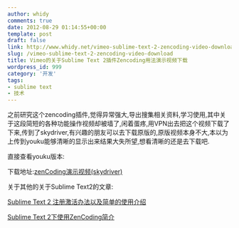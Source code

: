 ```yaml
---
author: whidy
comments: true
date: 2012-08-29 01:14:55+00:00
template: post
draft: false
link: http://www.whidy.net/vimeo-sublime-text-2-zencoding-video-download.html
slug: /vimeo-sublime-text-2-zencoding-video-download
title: Vimeo的关于Sublime Text 2插件Zencoding用法演示视频下载
wordpress_id: 999
category: '开发'
tags:
- sublime text
- 技术
---
```


之前研究这个zencoding插件,觉得异常强大,导出搜集相关资料,学习使用,其中关于这段简短的各种功能操作视频却被墙了,闲着蛋疼,用VPN出去把这个视频下载了下来,传到了skydriver,有兴趣的朋友可以去下载原版的,原版视频本身不大,本以为上传到youku能够清晰的显示出来结果大失所望,想看清晰的还是去下载吧.

直接查看youku版本:

<!-- more -->



下载地址:[zenCoding演示视频(skydriver)](http://sdrv.ms/SOAtYz)

关于其他的关于Sublime Text2的文章:

[Sublime Text 2 注册激活办法以及简单的使用介绍](/sublime-text-2-cracked-and-how-to-use-it.html)

[Sublime Text 2下使用ZenCoding简介](/sublime-text-2-zencoding-intro.html)
